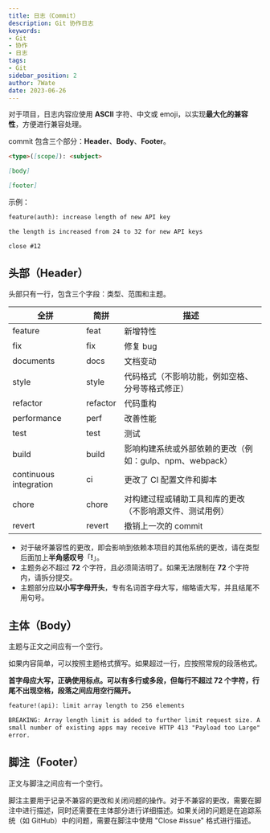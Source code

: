 ```yaml
---
title: 日志（Commit）
description: Git 协作日志
keywords:
- Git
- 协作
- 日志
tags:
- Git
sidebar_position: 2
author: 7Wate
date: 2023-06-26
---
```


对于项目，日志内容应使用 **ASCII** 字符、中文或 emoji，以实现**最大化的兼容性**，方便进行兼容处理。

commit 包含三个部分：**Header**、**Body**、**Footer**。

```markdown
<type>([scope]): <subject>

[body]

[footer]
```

示例：

```markdown
feature(auth): increase length of new API key

the length is increased from 24 to 32 for new API keys

close #12
```

## 头部（Header）

头部只有一行，包含三个字段：类型、范围和主题。

| 全拼                   | 简拼     | 描述                                                     |
| ---------------------- | -------- | -------------------------------------------------------- |
| feature                | feat     | 新增特性                                                 |
| fix                    | fix      | 修复 bug                                                 |
| documents              | docs     | 文档变动                                                 |
| style                  | style    | 代码格式（不影响功能，例如空格、分号等格式修正）         |
| refactor               | refactor | 代码重构                                                 |
| performance            | perf     | 改善性能                                                 |
| test                   | test     | 测试                                                     |
| build                  | build    | 影响构建系统或外部依赖的更改（例如：gulp、npm、webpack） |
| continuous integration | ci       | 更改了 CI 配置文件和脚本                                 |
| chore                  | chore    | 对构建过程或辅助工具和库的更改（不影响源文件、测试用例） |
| revert                 | revert   | 撤销上一次的 commit                                      |

- 对于破坏兼容性的更改，即会影响到依赖本项目的其他系统的更改，请在类型后面加上**半角感叹号**「**!**」。
- 主题务必不超过 **72** 个字符，且必须简洁明了。如果无法限制在 **72** 个字符内，请拆分提交。
- 主题部分应**以小写字母开头**，专有名词首字母大写，缩略语大写，并且结尾不用句号。

## 主体（Body）

主题与正文之间应有一个空行。

如果内容简单，可以按照主题格式撰写。如果超过一行，应按照常规的段落格式。

**首字母应大写，正确使用标点。可以有多行或多段，但每行不超过 72 个字符，行尾不出现空格，段落之间应用空行隔开。**

```markdown
feature!(api): limit array length to 256 elements

BREAKING: Array length limit is added to further limit request size. A
small number of existing apps may receive HTTP 413 "Payload too Large"
error.
```

## 脚注（Footer）

正文与脚注之间应有一个空行。

脚注主要用于记录不兼容的更改和关闭问题的操作。对于不兼容的更改，需要在脚注中进行描述，同时还需要在主体部分进行详细描述。如果关闭的问题是在追踪系统（如 GitHub）中的问题，需要在脚注中使用 "Close #issue" 格式进行描述。
